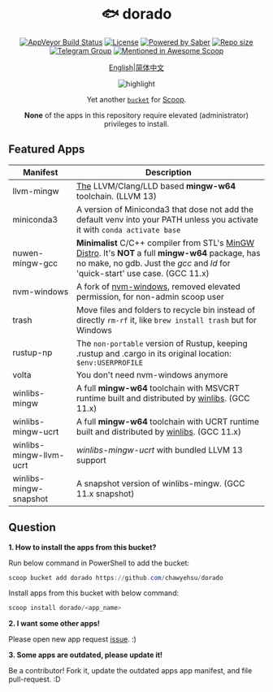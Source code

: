 <div align="center">
    <h1 align="center">🐟 dorado</h1>
    <p align="center">
        <a href="https://ci.appveyor.com/project/chawyehsu/dorado/branch/master"><img src="https://img.shields.io/appveyor/ci/chawyehsu/dorado/master.svg?style=flat-square&label=AppVeyor&logo=appveyor" alt="AppVeyor Build Status"></a>
        <a href="https://github.com/chawyehsu/dorado/blob/master/LICENSE"><img src="https://img.shields.io/github/license/chawyehsu/dorado.svg?style=flat-square" alt="License"></a>
        <a href="https://www.microsoft.com/en-us/windows"><img src="https://img.shields.io/badge/Target-Windows%2010-0067B8.svg?style=flat-square" alt="Powered by Saber" /></a>
        <a href="https://github.com/chawyehsu/dorado"><img src="https://img.shields.io/github/repo-size/chawyehsu/dorado.svg?style=flat-square" alt="Repo size"></a>
        <a href="https://t.me/scoop_rs" title="Telegram Group"><img src="https://img.shields.io/badge/Telegram-Group-0067B8.svg?style=flat-square&logo=telegram&color=0088cc&labelColor=282c34&longCache=true" alt="Telegram Group"></a>
        <a href="https://github.com/scoopinstaller/awesome/blob/master/README.md" title="Awesome Scoop"><img src="https://awesome.re/mentioned-badge-flat.svg" alt="Mentioned in Awesome Scoop"></a>
    </p>
    <p align="center">
        <a href="README.md">English</a>|<a href="README.zh-Hans.md">简体中文</a>
    </p>
    <p align="center"><img align="center" src="https://user-images.githubusercontent.com/5764917/100413251-da9d0400-30b1-11eb-9bf8-3a97713e7730.gif" alt="highlight" /></p>
    <p align="center">
        Yet another <a href="https://github.com/lukesampson/scoop/wiki/Buckets"><code>bucket</code></a> for <a href="https://github.com/lukesampson/scoop">Scoop</a>.
    </p>
    <p align="center">
        <strong>None</strong> of the apps in this repository require elevated (administrator) privileges to install.
    </p>
</div>

Featured Apps
------------

| Manifest | Description |
|----------|-------------|
| llvm-mingw | [The](https://github.com/mstorsjo/llvm-mingw) LLVM/Clang/LLD based **mingw-w64** toolchain. (LLVM 13) |
| miniconda3 | A version of Miniconda3 that dose not add the default venv into your PATH unless you activate it with `conda activate base` |
| nuwen-mingw-gcc | **Minimalist** C/C++ compiler from STL's [MinGW Distro](https://nuwen.net/mingw.html). It's **NOT** a full **mingw-w64** package, has no make, no gdb. Just the *gcc* and *ld* for 'quick-start' use case. (GCC 11.x) |
| nvm-windows | A fork of [nvm-windows](https://github.com/chawyehsu/nvm-windows), removed elevated permission, for non-admin scoop user |
| trash | Move files and folders to recycle bin instead of directly `rm-rf` it, like `brew install trash` but for Windows |
| rustup-np | The `non-portable` version of Rustup, keeping .rustup and .cargo in its original location: `$env:USERPROFILE` |
| volta | You don't need nvm-windows anymore |
| winlibs-mingw | A full **mingw-w64** toolchain with MSVCRT runtime built and distributed by [winlibs](http://winlibs.com/). (GCC 11.x) |
| winlibs-mingw-ucrt | A full **mingw-w64** toolchain with UCRT runtime built and distributed by [winlibs](http://winlibs.com/). (GCC 11.x) |
| winlibs-mingw-llvm-ucrt | *winlibs-mingw-ucrt* with bundled LLVM 13 support |
| winlibs-mingw-snapshot | A snapshot version of winlibs-mingw. (GCC 11.x snapshot) |

Question
--------

**1. How to install the apps from this bucket?**

Run below command in PowerShell to add the bucket:

``` powershell
scoop bucket add dorado https://github.com/chawyehsu/dorado
```

Install apps from this bucket with below command:

``` powershell
scoop install dorado/<app_name>
```

**2. I want some other apps!**

Please open new app request [issue](https://github.com/chawyehsu/dorado/issues). :)

**3. Some apps are outdated, please update it!**

Be a contributor! Fork it, update the outdated apps app manifest, and file pull-request. :D

